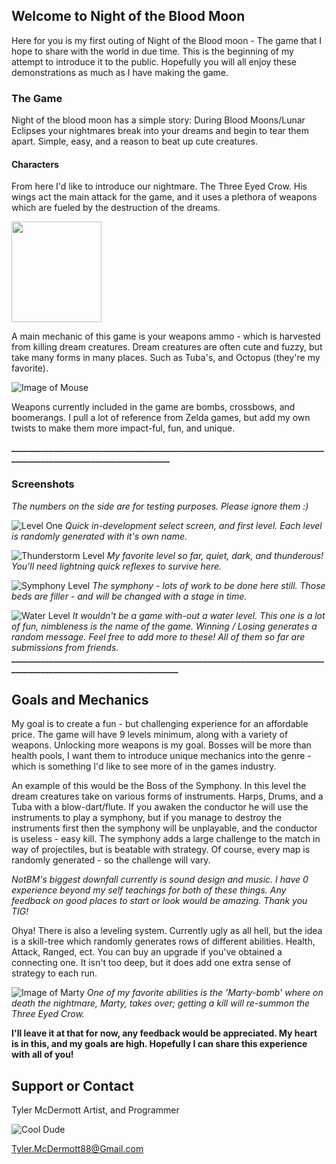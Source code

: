 ## Welcome to Night of the Blood Moon
Here for you is my first outing of Night of the Blood moon - The game that I hope to share with the world in due time. This is the beginning of my attempt to introduce it to the public. Hopefully you will all enjoy these demonstrations as much as I have making the game.

### The Game

Night of the blood moon has a simple story: During Blood Moons/Lunar Eclipses your nightmares break into your dreams and begin to tear them apart.
Simple, easy, and a reason to beat up cute creatures.

#### Characters
From here I'd like to introduce our nightmare. The Three Eyed Crow.
His wings act the main attack for the game, and it uses a plethora of weapons which are fueled by the destruction of the dreams.

<img align="center" width="144" height="161" src="https://i.imgur.com/pJnoUoI.gif">

A main mechanic of this game is your weapons ammo - which is harvested from killing dream creatures.
Dream creatures are often cute and fuzzy, but take many forms in many places. Such as Tuba's, and Octopus (they're my favorite).

![Image of Mouse](https://i.imgur.com/xp3BEIN.gif)


Weapons currently included in the game are bombs, crossbows, and boomerangs. I pull a lot of reference from Zelda games, but add my own twists to make them more impact-ful, fun, and unique.

**_________________________________________________________________________________________________________________**

### Screenshots
*The numbers on the side are for testing purposes. Please ignore them  :)*

![Level One](https://thumbs.gfycat.com/SpitefulBarrenEastsiberianlaika-size_restricted.gif)
*Quick in-development select screen, and first level. Each level is randomly generated with it's own name.*

![Thunderstorm Level](https://thumbs.gfycat.com/CarefulMistyLacewing-size_restricted.gif)
*My favorite level so far, quiet, dark, and thunderous! You'll need lightning quick reflexes to survive here.*

![Symphony Level](https://thumbs.gfycat.com/LiveDizzyIndochinesetiger-size_restricted.gif)
*The symphony - lots of work to be done here still. Those beds are filler - and will be changed with a stage in time.*

![Water Level](https://thumbs.gfycat.com/ObedientDearestBaleenwhale-size_restricted.gif)
*It wouldn't be a game with-out a water level. This one is a lot of fun, nimbleness is the name of the game.
Winning / Losing generates a random message. Feel free to add more to these! All of them so far are submissions from friends.*
**___________________________________________________________________________________________________________________**

## Goals and Mechanics
My goal is to create a fun - but challenging experience for an affordable price. The game will have 9 levels minimum, along with a variety of weapons. Unlocking more weapons is my goal. Bosses will be more than health pools, I want them to introduce unique mechanics into the genre - which is something I'd like to see more of in the games industry.

An example of this would be the Boss of the Symphony. In this level the dream creatures take on various forms of instruments. Harps, Drums, and a Tuba with a blow-dart/flute.
If you awaken the conductor he will use the instruments to play a symphony, but if you manage to destroy the instruments first then the symphony will be unplayable, and the conductor is useless - easy kill. The symphony adds a large challenge to the match in way of projectiles, but is beatable with strategy. Of course, every map is randomly generated - so the challenge will vary.

*NotBM's biggest downfall currently is sound design and music. I have 0 experience beyond my self teachings for both of these things. Any feedback on good places to start or look would be amazing. Thank you TIG!*

Ohya! There is also a leveling system. Currently ugly as all hell, but the idea is a skill-tree which randomly generates rows of different abilities. Health, Attack, Ranged, ect. You can buy an upgrade if you've obtained a connecting one. It isn't too deep, but it does add one extra sense of strategy to each run.

![Image of Marty](https://thumbs.gfycat.com/WindyEvergreenGodwit-size_restricted.gif)
*One of my favorite abilities is the 'Marty-bomb' where on death the nightmare, Marty, takes over; getting a kill will re-summon the Three Eyed Crow.*


**I'll leave it at that for now, any feedback would be appreciated. My heart is in this, and my goals are high. Hopefully I can share this experience with all of you!**

## Support or Contact
Tyler McDermott
Artist, and Programmer

![Cool Dude](https://i.imgur.com/M796o1E.gif)

Tyler.McDermott88@Gmail.com 
